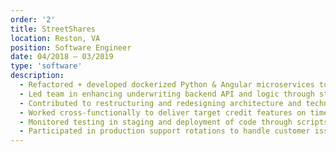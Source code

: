 ```yaml
---
order: '2'
title: StreetShares
location: Reston, VA
position: Software Engineer
date: 04/2018 – 03/2019
type: 'software'
description:
  - Refactored + developed dockerized Python & Angular microservices to reduce tech debt and improve UX
  - Led team in enhancing underwriting backend API and logic through story grooming and feature development
  - Contributed to restructuring and redesigning architecture and technology stack of underwriting system
  - Worked cross-functionally to deliver target credit features on time and bug-free
  - Monitored testing in staging and deployment of code through scripts to AWS and resolved any issues
  - Participated in production support rotations to handle customer issues and fix high priority bugs
---
```

